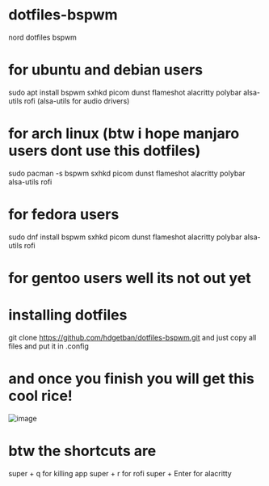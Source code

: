 # dotfiles-bspwm
nord dotfiles bspwm

# for ubuntu and debian users
sudo apt install bspwm sxhkd picom dunst flameshot alacritty polybar alsa-utils rofi (alsa-utils for audio drivers)


# for arch linux (btw  i hope manjaro users dont use this dotfiles)
sudo pacman -s bspwm sxhkd picom dunst flameshot alacritty polybar alsa-utils rofi

# for fedora users
sudo dnf install bspwm sxhkd picom dunst flameshot alacritty polybar alsa-utils rofi

# for gentoo users well its not out yet

# installing dotfiles
git clone https://github.com/hdgetban/dotfiles-bspwm.git 
and just copy all files and put it in .config


# and once you finish you will get this cool rice!


![image](https://github.com/user-attachments/assets/f547ba7d-54c2-4389-bea9-3655c3bda526)


# btw the shortcuts are
super + q for killing app
super + r for rofi 
super + Enter for alacritty
